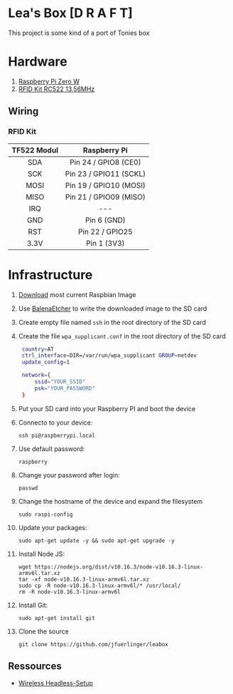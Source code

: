 # Lea's Box [D R A F T]

This project is some kind of a port of Tonies box

# Hardware

1. [Raspberry Pi Zero W](https://electronics.semaf.at/Raspberry-Pi-Zero-W-nur-Board?curr=EUR&gclid=CjwKCAjwlovtBRBrEiwAG3XJ--LvAlaqz9DZxxMFLESknRc7-y4u30wBeKS0E-KI2xG9wMrsksD5ARoCvNUQAvD_BwE)
2. [RFID Kit RC522 13,56MHz](https://www.amazon.de/gp/product/B01M28JAAZ/ref=ppx_yo_dt_b_asin_title_o02_s00?ie=UTF8&psc=1)

## Wiring

### RFID Kit

| TF522 Modul   | Raspberry Pi  |
| :--: |:----------------------:|
| SDA  | Pin 24 / GPIO8 (CE0)   |
| SCK  | Pin 23 / GPIO11 (SCKL) |
| MOSI | Pin 19 / GPIO10 (MOSI) |
| MISO | Pin 21 / GPIO09 (MISO) |
| IRQ  | ---                    |
| GND  | Pin 6 (GND)            |
| RST  | Pin 22 / GPIO25        |
| 3.3V | Pin 1 (3V3)            |


# Infrastructure

1. [Download](https://downloads.raspberrypi.org/raspbian_lite_latest) most current Raspbian Image
1. Use [BalenaEtcher](https://www.balena.io/etcher/) to write the downloaded image to the SD card
1. Create empty file named ```ssh``` in the root directory of the SD card
1. Create the file `wpa_supplicant.conf` in the root directory of the SD card
   
   ``` sh
    country=AT
    ctrl_interface=DIR=/var/run/wpa_supplicant GROUP=netdev
    update_config=1

    network={
        ssid="YOUR_SSID"
        psk="YOUR_PASSWORD"
    }
     ```
1. Put your SD card into your Raspberry PI and boot the device
1. Connecto to your device:

   `ssh pi@raspberrypi.local`

1. Use default password:

    `raspberry`

1. Change your password after login:

   `passwd`

1. Change the hostname of the device and expand the filesystem

   `sudo raspi-config`

1. Update your packages:
   
   `sudo apt-get update -y && sudo apt-get upgrade -y`

1. Install Node JS: 

   ```
   wget https://nodejs.org/dist/v10.16.3/node-v10.16.3-linux-armv6l.tar.xz
   tar -xf node-v10.16.3-linux-armv6l.tar.xz
   sudo cp -R node-v10.16.3-linux-armv6l/* /usr/local/
   rm -R node-v10.16.3-linux-armv6l
   ```

1. Install Git:
 
   `sudo apt-get install git`

1. Clone the source

   `git clone https://github.com/jfuerlinger/leabox`

## Ressources

* [Wireless Headless-Setup](https://desertbot.io/blog/headless-raspberry-pi-4-ssh-wifi-setup)


